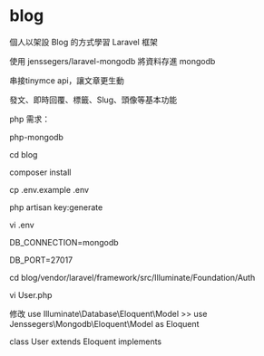 # blog

個人以架設 Blog 的方式學習 Laravel 框架

使用 jenssegers/laravel-mongodb 將資料存進 mongodb

串接tinymce api，讓文章更生動

發文、即時回覆、標籤、Slug、頭像等基本功能

php 需求：

php-mongodb

cd blog

composer install

cp .env.example .env

php artisan key:generate

vi .env 

DB_CONNECTION=mongodb

DB_PORT=27017

cd blog/vendor/laravel/framework/src/Illuminate/Foundation/Auth

vi User.php

修改 use Illuminate\Database\Eloquent\Model >> use Jenssegers\Mongodb\Eloquent\Model as Eloquent

class User extends Eloquent implements 
